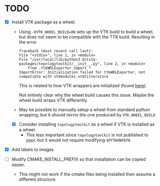 # TODO
- [x] Install VTK package as a wheel.
    - Using `-DVTK_WHEEL_BUILD=ON` sets up the VTK build to build a wheel, but does not seem to be compatible with the TTK build. Resulting in the error
        ```
        Traceback (most recent call last):
        File "<stdin>", line 1, in <module>
        File "/usr/local/lib/python3.9/site-packages/topologytoolkit/__init__.py", line 2, in <module>
            from .ttkWRLExporter import *
        ImportError: Initialization failed for ttkWRLExporter, not compatible with vtkmodules.vtkFiltersCore
        ```
        This is related to how VTK wrappers are initialized (found [here](https://gitlab.kitware.com/vtk/vtk/-/blob/master/Wrapping/Tools/vtkWrapPythonInit.c#L111)).

        Not entirely clear why the wheel build causes this issue. Maybe the wheel build wraps VTK differently.
    
    - May be possible to manually setup a wheel from standard python wrapping, but it should mirror the one produced by `VTK_WHEEL_BUILD`

    - [x] Consider installing  `topologytoolkit` as a wheel if VTK is installed as a wheel.
        - This less important since `topologytoolkit` is not published to pypi, but it would not require modifying `$PYTHONPATH`


- [x] Add labels to images

- [ ] Modify CMAKE_INSTALL_PREFIX so that installation can be copied easier.
    - This might not work if the cmake files being installed then assume a different structure.